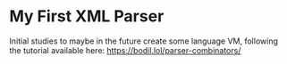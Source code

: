 # My First XML Parser

Initial studies to maybe in the future create some language VM,
following the tutorial available here: https://bodil.lol/parser-combinators/